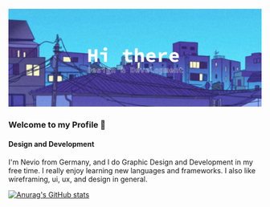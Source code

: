 <!--Banner-->
![Banner](Profile_Banner.png)

<!--header gif-->
<!--<div id="header" align="center">
  <img src="https://media.giphy.com/media/M9gbBd9nbDrOTu1Mqx/giphy.gif" width="100"/>
</div>-->

<!--Social-Media-Links-->


<!--Summary:
  - Introduction
  - Experiences
  - Skills
  - Example Projects
  - hobbies
  - study goals
  - ...
-->

### Welcome to my Profile 👋
#### Design and Development
I'm Nevio from Germany, and I do Graphic Design and Development in my free time. I really enjoy learning new languages and frameworks. 
I also like wireframing, ui, ux, and design in general.

[![Anurag's GitHub stats](https://github-readme-stats.vercel.app/api?username=N3v1)](https://github.com/anuraghazra/github-readme-stats)


